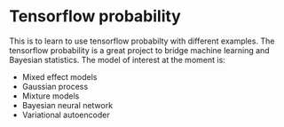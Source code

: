 # Tensorflow probability
This is to learn to use tensorflow probabilty with different examples. The tensorflow probability is a great project to bridge machine learning and Bayesian statistics. The model of interest at the moment is:
 * Mixed effect models
 * Gaussian process
 * Mixture models
 * Bayesian neural network
 * Variational autoencoder